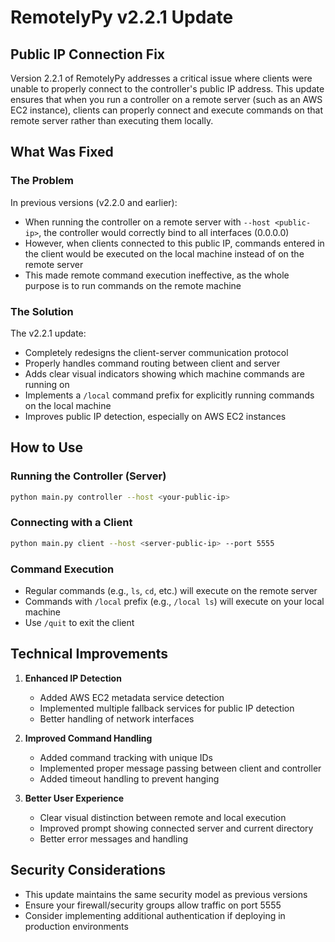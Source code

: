# RemotelyPy v2.2.1 Update

## Public IP Connection Fix

Version 2.2.1 of RemotelyPy addresses a critical issue where clients were unable to properly connect to the controller's public IP address. This update ensures that when you run a controller on a remote server (such as an AWS EC2 instance), clients can properly connect and execute commands on that remote server rather than executing them locally.

## What Was Fixed

### The Problem

In previous versions (v2.2.0 and earlier):

- When running the controller on a remote server with `--host <public-ip>`, the controller would correctly bind to all interfaces (0.0.0.0)
- However, when clients connected to this public IP, commands entered in the client would be executed on the local machine instead of on the remote server
- This made remote command execution ineffective, as the whole purpose is to run commands on the remote machine

### The Solution

The v2.2.1 update:

- Completely redesigns the client-server communication protocol
- Properly handles command routing between client and server
- Adds clear visual indicators showing which machine commands are running on
- Implements a `/local` command prefix for explicitly running commands on the local machine
- Improves public IP detection, especially on AWS EC2 instances

## How to Use

### Running the Controller (Server)

```bash
python main.py controller --host <your-public-ip>
```

### Connecting with a Client

```bash
python main.py client --host <server-public-ip> --port 5555
```

### Command Execution

- Regular commands (e.g., `ls`, `cd`, etc.) will execute on the remote server
- Commands with `/local` prefix (e.g., `/local ls`) will execute on your local machine
- Use `/quit` to exit the client

## Technical Improvements

1. **Enhanced IP Detection**

   - Added AWS EC2 metadata service detection
   - Implemented multiple fallback services for public IP detection
   - Better handling of network interfaces

2. **Improved Command Handling**

   - Added command tracking with unique IDs
   - Implemented proper message passing between client and controller
   - Added timeout handling to prevent hanging

3. **Better User Experience**
   - Clear visual distinction between remote and local execution
   - Improved prompt showing connected server and current directory
   - Better error messages and handling

## Security Considerations

- This update maintains the same security model as previous versions
- Ensure your firewall/security groups allow traffic on port 5555
- Consider implementing additional authentication if deploying in production environments
